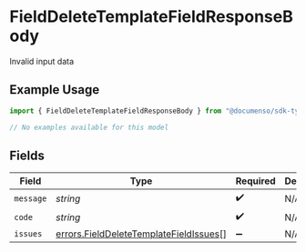 # FieldDeleteTemplateFieldResponseBody

Invalid input data

## Example Usage

```typescript
import { FieldDeleteTemplateFieldResponseBody } from "@documenso/sdk-typescript/models/errors";

// No examples available for this model
```

## Fields

| Field                                                                                            | Type                                                                                             | Required                                                                                         | Description                                                                                      |
| ------------------------------------------------------------------------------------------------ | ------------------------------------------------------------------------------------------------ | ------------------------------------------------------------------------------------------------ | ------------------------------------------------------------------------------------------------ |
| `message`                                                                                        | *string*                                                                                         | :heavy_check_mark:                                                                               | N/A                                                                                              |
| `code`                                                                                           | *string*                                                                                         | :heavy_check_mark:                                                                               | N/A                                                                                              |
| `issues`                                                                                         | [errors.FieldDeleteTemplateFieldIssues](../../models/errors/fielddeletetemplatefieldissues.md)[] | :heavy_minus_sign:                                                                               | N/A                                                                                              |